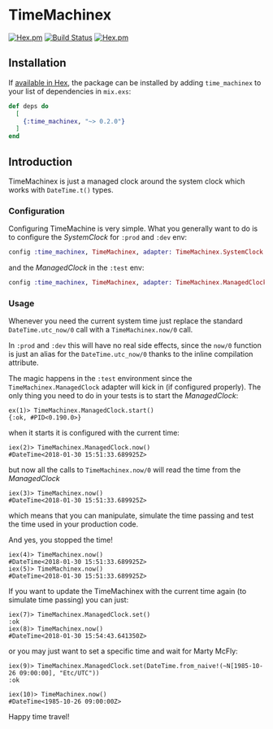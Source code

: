 # TimeMachinex
[![Hex.pm](https://img.shields.io/hexpm/v/time_machinex.svg "Hex")](https://hex.pm/packages/time_machinex)
[![Build Status](https://travis-ci.org/shinyscorpion/time_machinex.svg?branch=master)](https://travis-ci.org/shinyscorpion/time_machinex)
[![Hex.pm](https://img.shields.io/hexpm/l/time_machinex.svg "License")](LICENSE.md)
## Installation

If [available in Hex](https://hex.pm/docs/publish), the package can be installed
by adding `time_machinex` to your list of dependencies in `mix.exs`:

```elixir
def deps do
  [
    {:time_machinex, "~> 0.2.0"}
  ]
end
```

## Introduction
TimeMachinex is just a managed clock around the system clock which works with `DateTime.t()` types.

### Configuration
Configuring TimeMachine is very simple. What you generally want to do is to configure the *SystemClock* for `:prod` and `:dev` env:

```elixir
config :time_machinex, TimeMachinex, adapter: TimeMachinex.SystemClock
```

and the *ManagedClock* in the `:test` env:
```elixir
config :time_machinex, TimeMachinex, adapter: TimeMachinex.ManagedClock
```

### Usage
Whenever you need the current system time just replace the standard `DateTime.utc_now/0` call with a `TimeMachinex.now/0` call.

In `:prod` and `:dev` this will have no real side effects, since the `now/0` function is just an alias for the `DateTime.utc_now/0` thanks to the inline compilation attribute.

The magic happens in the `:test` environment since the `TimeMachinex.ManagedClock` adapter will kick in (if configured properly).
The only thing you need to do in your tests is to start the *ManagedClock*:

    ex(1)> TimeMachinex.ManagedClock.start()
    {:ok, #PID<0.190.0>}

when it starts it is configured with the current time:

    iex(2)> TimeMachinex.ManagedClock.now()
    #DateTime<2018-01-30 15:51:33.689925Z>

but now all the calls to `TimeMachinex.now/0` will read the time from the *ManagedClock*

    iex(3)> TimeMachinex.now()
    #DateTime<2018-01-30 15:51:33.689925Z>

which means that you can manipulate, simulate the time passing and test the time used in your production code.

And yes, you stopped the time!

    iex(4)> TimeMachinex.now()
    #DateTime<2018-01-30 15:51:33.689925Z>
    iex(5)> TimeMachinex.now()
    #DateTime<2018-01-30 15:51:33.689925Z>

If you want to update the TimeMachinex with the current time again (to simulate time passing) you can just:

    iex(7)> TimeMachinex.ManagedClock.set()
    :ok
    iex(8)> TimeMachinex.now()
    #DateTime<2018-01-30 15:54:43.641350Z>

or you may just want to set a specific time and wait for Marty McFly:

    iex(9)> TimeMachinex.ManagedClock.set(DateTime.from_naive!(~N[1985-10-26 09:00:00], "Etc/UTC"))
    :ok

    iex(10)> TimeMachinex.now()
    #DateTime<1985-10-26 09:00:00Z>

Happy time travel!

